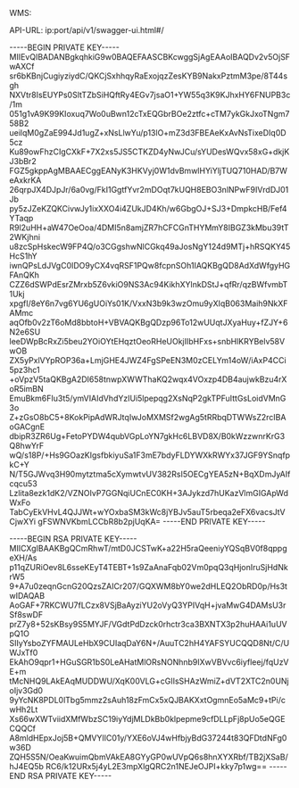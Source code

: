 WMS:

API-URL: ip:port/api/v1/swagger-ui.html#/

-----BEGIN PRIVATE KEY-----
MIIEvQIBADANBgkqhkiG9w0BAQEFAASCBKcwggSjAgEAAoIBAQDv2v5OjSFwAXCf
sr6bKBnjCugiyziydC/QKCjSxhhqyRaExojqzZesKYB9NakxPztmM3pe/8T44sgh
NXVtr8IsEUYPs0SltTZbSiHQftRy4EGv7jsaO1+YW55q3K9KJhxHY6FNUPB3c/1m
051g1vA9K99KIoxuq7Wo0uBwn12cTxEQGbrBOe2ztfc+cTM7ykGkJxoTNgm758B2
ueilqM0gZaE994Jd1ugZ+xNsLlwYu/p13lO+mZ3d3FBEAeKxAvNsTixeDIq0D5cz
Ku89owFhzCIgCXkF+7X2xs5JS5CTKZD4yNwJCu/sYUDesWQvx58xG+dkjKJ3bBr2
FGZ5gkppAgMBAAECggEANyK3HKVyj0W1dvBmwlHYiYljTUQ710HAD/B7WeAxkrKA
26qrpJX4DJpJr/6a0vg/FkI1GgtfYvr2mDOqt7kUQH8EBO3nlNPwF9IVrdDJ01Jb
py5zJZeKZQKCivwJy1ixXXO4i4ZUkJD4Kh/w6GbgOJ+SJ3+DmpkcHB/Fef4YTaqp
R9l2uHH+aW47OeOoa/4DMI5n8amjZR7hCFCGnTHYMmY8IBGZ3kMbu39tT2WKjhni
u8zcSpHskecW9FP4Q/o3CGgshwNlCGkq49aJosNgY124d9MTj+hRSQKY45HcS1hY
iwnQPsLdJVgC0IDO9yCX4vqRSF1PQw8fcpnSOh1IAQKBgQD8AdXdWfgyHGFAnQKh
CZZ6dSWPdEsrZMrxb5Z6vkiO9NS3Ac94KikhXYlnkDStJ+qfRr/qzBWfvmbT1Ukj
xpgfI/8eY6n7vg6YU6gUOiYs01K/VxxN3b9k3wzOmu9yXIqB063Maih9NkXFAMmc
aqOfb0v2zT6oMd8bbtoH+VBVAQKBgQDzp96To12wUUqtJXyaHuy+fZJY+6N2e6SU
leeDWpBcRxZi5beu2YOiOYtEHqztOeoRHeUOkjIIbHFxs+snbHlKRYBelv58VwOB
ZX5yPxlVYpROP36a+LmjGHE4JWZ4FgSPeEN3M0zCELYm14oW/iAxP4CCi5pz3hc1
+oVpzV5taQKBgA2DI658tnwpXWWThaKQ2wqx4VOxzp4DB4aujwkBzu4rXoR5imBN
EmuBkm6FIu3t5/ymVIAIdVhdYzIUi5lpepqg2XsNqP2gkTPFuIttGsLoidVMnG3o
Z+zGsO8bC5+8KokPipAdWRJtqIwJoMXMSf2wgAg5tRRbqDTWWsZ2rcIBAoGACgnE
dbipR3ZR6Ug+FetoPYDW4qubVGpLoYN7gkHc6LBVD8X/B0kWzzwnrKrG3Q8hwYrF
wQ/s18P/+Hs9GOazKIgsfbkiyuSa1F3mE7bdyFLDYWXkRWYx37JGF9YSnqfpkC+Y
N/T5GJWvq3H90mytztma5cXymwtvUV382RsI5OECgYEA5zN+BqXDmJyAIfcqcu53
Lzlita8ezk1dK2/VZNOIvP7GGNqiUCnEC0KH+3AJykzd7hUKazVlmGIGApWdWxFo
TabCyEkVHvL4QJJWt+wYOxbaSM3kWc8jYBJv5auT5rbeqa2eFX6vacsJtVCjwXYi
gFSWNVKbmLCCbR8b2pjUqKA=
-----END PRIVATE KEY-----

-----BEGIN RSA PRIVATE KEY-----
MIICXgIBAAKBgQCmRhwT/mtD0JCSTwK+a22H5raQeeniyYQSqBV0f8qppgeXH/As
p11qZURiOev8L6sseKEyT4TEBT+1s9ZaAnaFqb02Vm0pqQ3qHjonIruSjHdNkrW5
9+A7u0zeqnGcnG20QzsZAICr207/GQXWM8bY0we2dHLEQ2ObRD0p/Hs3twIDAQAB
AoGAF+7RKCWU7fLCzx8VSjBaAyziYU2oVyQ3YPIVqH+jvaMwG4DAMsU3rSf8swDF
prZ7y8+52sKBsy9S5MYJF/VGdtPdDzck0rhctr3ca3BXNTX3p2huHAAi1uUVpQ1O
SIIyYsboZYFMAULeHbX9CUIaqDaY6N+/AuuTC2hH4YAFSYUCQQD8Nt/C/UWJxTf0
EkAhO9qpr1+HGuSGR1bS0LeAHatMlORsNONhnb9IXwVBVvc6iyfleej/fqUzVE+m
tMcNHQ9LAkEAqMUDDWU/XqK00VLG+cGIIsSHAzWmiZ+dVT2XTC2n0UNjoIjv3Gd0
9yYcNK8PDL0lTbg5mmz2sAuh18zFmCx5xQJBAKXxtOgmnEo5aMc9+tPi/cwHh2Lt
Xs66wXWTviidXMfWbzSC19iyYdjMLDkBb0klpepme9cfDLLpFj8pUo5eQGECQQCf
A8mldHEpxJoj5B+QMVYIlC01y/YXE6oVJ4wHfbjyBdG37244t83QFDtdNFg0w36D
ZQH5S5N/OeaKwuimQbmVAkEA8GYyGP0wUVpQ6s8hnXYXRbf/TB2jXSaB/hJ4EQ5b
RC6/k12URx5j4yL2E3mpXlgQRC2n1NEJeOJPI+kky7p1wg==
-----END RSA PRIVATE KEY-----
